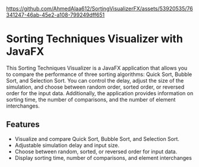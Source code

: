
https://github.com/AhmedAlaa612/SortingVisualizerFX/assets/53920535/76341247-46ab-45e2-a108-799249dff651


# Sorting Techniques Visualizer with JavaFX

This Sorting Techniques Visualizer is a JavaFX application that allows you to compare the performance of three sorting algorithms: Quick Sort, Bubble Sort, and Selection Sort. You can control the delay, adjust the size of the simulation, and choose between random order, sorted order, or reversed order for the input data. Additionally, the application provides information on sorting time, the number of comparisons, and the number of element interchanges.

## Features

- Visualize and compare Quick Sort, Bubble Sort, and Selection Sort.
- Adjustable simulation delay and input size.
- Choose between random, sorted, or reversed order for input data.
- Display sorting time, number of comparisons, and element interchanges
